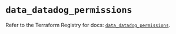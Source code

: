 # `data_datadog_permissions`

Refer to the Terraform Registry for docs: [`data_datadog_permissions`](https://registry.terraform.io/providers/datadog/datadog/3.42.0/docs/data-sources/permissions).
